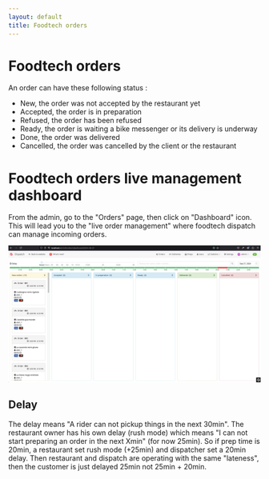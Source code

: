 ```yaml
---
layout: default
title: Foodtech orders
---
```


# Foodtech orders

An order can have these following status :

- New, the order was not accepted by the restaurant yet
- Accepted, the order is in preparation
- Refused, the order has been refused
- Ready, the order is waiting a bike messenger or its delivery is underway
- Done, the order was delivered
- Cancelled, the order was cancelled by the client or the restaurant

# Foodtech orders live management dashboard

From the admin, go to the "Orders" page, then click on "Dashboard" icon. This will lead you to the "live order management" where foodtech dispatch can manage incoming orders.

<span class="zoomable">![Dashboard](/assets/images/foodtech_dashboard.png)</span>

## Delay

The delay means "A rider can not pickup things in the next 30min". The restaurant owner has his own delay (rush mode) which means "I can not start preparing an order in the next Xmin" (for now 25min).
So if prep time is 20min, a restaurant set rush mode (+25min) and dispatcher set a 20min delay. Then restaurant and dispatch are operating with the same "lateness", then the customer is just delayed 25min not 25min + 20min.
